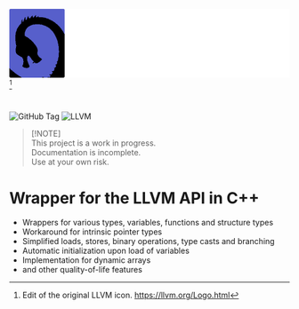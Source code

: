 <!-- color: #575fcb  -->

![Eisdrache](assets/eisdrache-title.png)[^1]

# 

![GitHub Tag](https://img.shields.io/github/v/tag/Fuechs/eisdrache?style=for-the-badge&label=&color=575fcb)
![LLVM](https://img.shields.io/badge/LLVM-4c1717?logo=llvm&logoColor=white&style=for-the-badge)


> [!NOTE] \
> This project is a work in progress. \
> Documentation is incomplete.  \
> Use at your own risk.

# Wrapper for the LLVM API in C++

- Wrappers for various types, variables, functions and structure types
- Workaround for intrinsic pointer types
- Simplified loads, stores, binary operations, type casts and branching
- Automatic initialization upon load of variables
- Implementation for dynamic arrays
- and other quality-of-life features

[^1]: Edit of the original LLVM icon. https://llvm.org/Logo.html